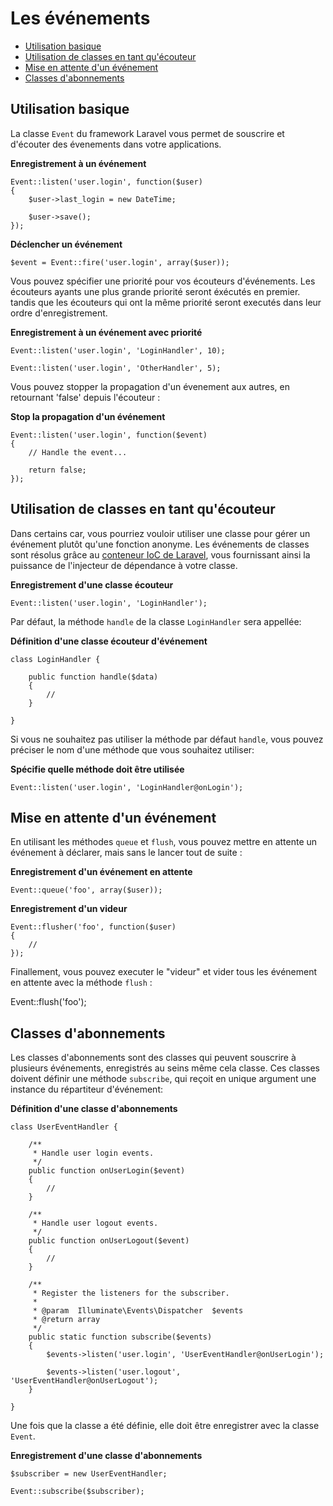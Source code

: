 # Les événements

- [Utilisation basique](#basic-usage)
- [Utilisation de classes en tant qu'écouteur](#using-classes-as-listeners)
- [Mise en attente d'un événement](#queued-events)
- [Classes d'abonnements](#event-subscribers)

<a name="basic-usage"></a>
## Utilisation basique

La classe `Event` du framework Laravel vous permet de souscrire et d'écouter des évenements dans votre applications.

**Enregistrement à un événement**

    Event::listen('user.login', function($user)
    {
        $user->last_login = new DateTime;

        $user->save();
    });

**Déclencher un événement**

    $event = Event::fire('user.login', array($user));

Vous pouvez spécifier une priorité pour vos écouteurs d'événements. Les écouteurs ayants une plus grande priorité seront éxécutés en premier. tandis que les écouteurs qui ont la même priorité seront executés dans leur ordre d'enregistrement.

**Enregistrement à un événement avec priorité**

    Event::listen('user.login', 'LoginHandler', 10);

    Event::listen('user.login', 'OtherHandler', 5);

Vous pouvez stopper la propagation d'un évenement aux autres, en retournant 'false' depuis l'écouteur :

**Stop la propagation d'un événement**

    Event::listen('user.login', function($event)
    {
        // Handle the event...

        return false;
    });

<a name="using-classes-as-listeners"></a>
## Utilisation de classes en tant qu'écouteur

Dans certains car, vous pourriez vouloir utiliser une classe pour gérer un événement plutôt qu'une fonction anonyme. Les événements de classes sont résolus grâce au [conteneur IoC de Laravel](/docs/v4/doc/ioc), vous fournissant ainsi la puissance de l'injecteur de dépendance à votre classe.

**Enregistrement d'une classe écouteur**

    Event::listen('user.login', 'LoginHandler');

Par défaut, la méthode `handle` de la classe `LoginHandler` sera appellée:

**Définition d'une classe écouteur d'événement**

    class LoginHandler {

        public function handle($data)
        {
            //
        }

    }

Si vous ne souhaitez pas utiliser la méthode par défaut `handle`, vous pouvez préciser le nom d'une méthode que vous souhaitez utiliser:

**Spécifie quelle méthode doit être utilisée**

    Event::listen('user.login', 'LoginHandler@onLogin');

<a name="queued-events"></a>
## Mise en attente d'un événement

En utilisant les méthodes `queue` et `flush`, vous pouvez mettre en attente un événement à déclarer, mais sans le lancer tout de suite :

**Enregistrement d'un événement en attente**

    Event::queue('foo', array($user));

**Enregistrement d'un videur**

    Event::flusher('foo', function($user)
    {
        //
    });

Finallement, vous pouvez executer le "videur" et vider tous les événement en attente avec la méthode `flush` :

  Event::flush('foo');

<a name="event-subscribers"></a>
## Classes d'abonnements

Les classes d'abonnements sont des classes qui peuvent souscrire à plusieurs événements, enregistrés au seins même cela classe. Ces classes doivent définir une méthode `subscribe`, qui reçoit en unique argument une instance du répartiteur d'événement:

**Définition d'une classe d'abonnements**

    class UserEventHandler {

        /**
         * Handle user login events.
         */
        public function onUserLogin($event)
        {
            //
        }

        /**
         * Handle user logout events.
         */
        public function onUserLogout($event)
        {
            //
        }

        /**
         * Register the listeners for the subscriber.
         *
         * @param  Illuminate\Events\Dispatcher  $events
         * @return array
         */
        public static function subscribe($events)
        {
            $events->listen('user.login', 'UserEventHandler@onUserLogin');

            $events->listen('user.logout', 'UserEventHandler@onUserLogout');
        }

    }

Une fois que la classe a été définie, elle doit être enregistrer avec la classe `Event`.

**Enregistrement d'une classe d'abonnements**

    $subscriber = new UserEventHandler;

    Event::subscribe($subscriber);